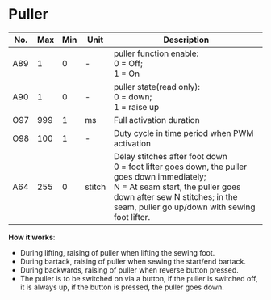 # Puller

| No. | Max | Min | Unit | Description |
| --- | --- | --- | --- | --- |
| A89 | 1 | 0 | - | puller function enable:<br>0 = Off;<br>1 = On |
| A90 | 1 | 0 | - | puller state(read only):<br>0 = down;<br>1 = raise up |
| O97 | 999 | 1 | ms | Full activation duration |
| O98 | 100 | 1 | - | Duty cycle in time period when PWM activation |
| A64 | 255 | 0 | stitch | Delay stitches after foot down<br>0 = foot lifter goes down, the puller goes down immediately;<br>N = At seam start, the puller goes down after sew N stitches; in the seam, puller go up/down with sewing foot lifter. |

**How it works**:

- During lifting, raising of puller when lifting the sewing foot.
- During bartack, raising of puller when sewing the start/end bartack.
- During backwards, raising of puller when reverse button pressed.
- The puller is to be switched on via a button, if the puller is switched off, it is always up, if the button is pressed, the puller goes down.
